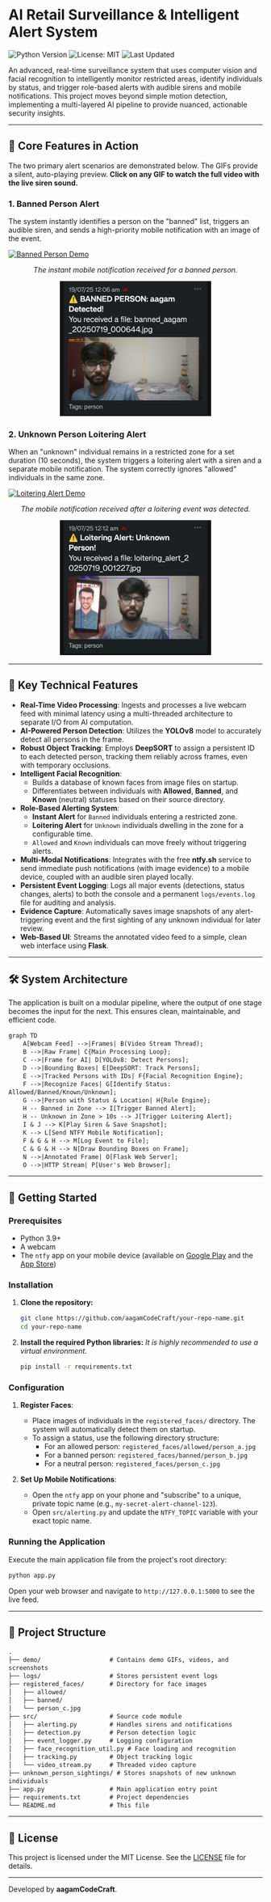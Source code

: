 # AI Retail Surveillance & Intelligent Alert System

![Python Version](https://img.shields.io/badge/Python-3.9+-blue.svg)
![License: MIT](https://img.shields.io/badge/License-MIT-yellow.svg)
![Last Updated](https://img.shields.io/badge/Last%20Updated-2025--07--18-brightgreen)

An advanced, real-time surveillance system that uses computer vision and facial recognition to intelligently monitor restricted areas, identify individuals by status, and trigger role-based alerts with audible sirens and mobile notifications. This project moves beyond simple motion detection, implementing a multi-layered AI pipeline to provide nuanced, actionable security insights.

---

## 🚀 Core Features in Action

The two primary alert scenarios are demonstrated below. The GIFs provide a silent, auto-playing preview. **Click on any GIF to watch the full video with the live siren sound.**

### 1. Banned Person Alert
The system instantly identifies a person on the "banned" list, triggers an audible siren, and sends a high-priority mobile notification with an image of the event.

[![Banned Person Demo](demo/banned-person-demo.gif)](demo/banned-person-demo.mp4)

*<p align="center">The instant mobile notification received for a banned person.</p>*
<p align="center">
  <img src="demo/ntfy-banned-alert.png" width="300" />
</p>

### 2. Unknown Person Loitering Alert
When an "unknown" individual remains in a restricted zone for a set duration (10 seconds), the system triggers a loitering alert with a siren and a separate mobile notification. The system correctly ignores "allowed" individuals in the same zone.

[![Loitering Alert Demo](demo/loitering-alert-demo.gif)](demo/loitering-alert-demo.mp4)

*<p align="center">The mobile notification received after a loitering event was detected.</p>*
<p align="center">
  <img src="demo/ntfy-loitering-alert.png" width="300" />
</p>

---

## 🌟 Key Technical Features

*   **Real-Time Video Processing**: Ingests and processes a live webcam feed with minimal latency using a multi-threaded architecture to separate I/O from AI computation.
*   **AI-Powered Person Detection**: Utilizes the **YOLOv8** model to accurately detect all persons in the frame.
*   **Robust Object Tracking**: Employs **DeepSORT** to assign a persistent ID to each detected person, tracking them reliably across frames, even with temporary occlusions.
*   **Intelligent Facial Recognition**:
    *   Builds a database of known faces from image files on startup.
    *   Differentiates between individuals with **Allowed**, **Banned**, and **Known** (neutral) statuses based on their source directory.
*   **Role-Based Alerting System**:
    *   **Instant Alert** for `Banned` individuals entering a restricted zone.
    *   **Loitering Alert** for `Unknown` individuals dwelling in the zone for a configurable time.
    *   `Allowed` and `Known` individuals can move freely without triggering alerts.
*   **Multi-Modal Notifications**: Integrates with the free **ntfy.sh** service to send immediate push notifications (with image evidence) to a mobile device, coupled with an audible siren played locally.
*   **Persistent Event Logging**: Logs all major events (detections, status changes, alerts) to both the console and a permanent `logs/events.log` file for auditing and analysis.
*   **Evidence Capture**: Automatically saves image snapshots of any alert-triggering event and the first sighting of any unknown individual for later review.
*   **Web-Based UI**: Streams the annotated video feed to a simple, clean web interface using **Flask**.

---

## 🛠️ System Architecture

The application is built on a modular pipeline, where the output of one stage becomes the input for the next. This ensures clean, maintainable, and efficient code.

```mermaid
graph TD
    A[Webcam Feed] -->|Frames| B(Video Stream Thread);
    B -->|Raw Frame| C{Main Processing Loop};
    C -->|Frame for AI| D[YOLOv8: Detect Persons];
    D -->|Bounding Boxes| E[DeepSORT: Track Persons];
    E -->|Tracked Persons with IDs| F{Facial Recognition Engine};
    F -->|Recognize Faces| G[Identify Status: Allowed/Banned/Known/Unknown];
    G -->|Person with Status & Location| H{Rule Engine};
    H -- Banned in Zone --> I[Trigger Banned Alert];
    H -- Unknown in Zone > 10s --> J[Trigger Loitering Alert];
    I & J --> K[Play Siren & Save Snapshot];
    K --> L[Send NTFY Mobile Notification];
    F & G & H --> M[Log Event to File];
    C & G & H --> N[Draw Bounding Boxes on Frame];
    N -->|Annotated Frame| O[Flask Web Server];
    O -->|HTTP Stream| P[User's Web Browser];
```

---

## 🚀 Getting Started

### Prerequisites

*   Python 3.9+
*   A webcam
*   The `ntfy` app on your mobile device (available on [Google Play](https://play.google.com/store/apps/details?id=io.heckel.ntfy) and the [App Store](https://apps.apple.com/us/app/ntfy/id1625396347))

### Installation

1.  **Clone the repository:**
    ```bash
    git clone https://github.com/aagamCodeCraft/your-repo-name.git
    cd your-repo-name
    ```

2.  **Install the required Python libraries:**
    *It is highly recommended to use a virtual environment.*
    ```bash
    pip install -r requirements.txt
    ```

### Configuration

1.  **Register Faces**:
    *   Place images of individuals in the `registered_faces/` directory. The system will automatically detect them on startup.
    *   To assign a status, use the following directory structure:
        *   For an allowed person: `registered_faces/allowed/person_a.jpg`
        *   For a banned person: `registered_faces/banned/person_b.jpg`
        *   For a neutral person: `registered_faces/person_c.jpg`

2.  **Set Up Mobile Notifications**:
    *   Open the `ntfy` app on your phone and "subscribe" to a unique, private topic name (e.g., `my-secret-alert-channel-123`).
    *   Open `src/alerting.py` and update the `NTFY_TOPIC` variable with your exact topic name.

### Running the Application

Execute the main application file from the project's root directory:
```bash
python app.py
```
Open your web browser and navigate to `http://127.0.0.1:5000` to see the live feed.

---

## 📂 Project Structure
```
.
├── demo/                   # Contains demo GIFs, videos, and screenshots
├── logs/                   # Stores persistent event logs
├── registered_faces/       # Directory for face images
│   ├── allowed/
│   ├── banned/
│   └── person_c.jpg
├── src/                    # Source code module
│   ├── alerting.py         # Handles sirens and notifications
│   ├── detection.py        # Person detection logic
│   ├── event_logger.py     # Logging configuration
│   ├── face_recognition_util.py # Face loading and recognition
│   ├── tracking.py         # Object tracking logic
│   └── video_stream.py     # Threaded video capture
├── unknown_person_sightings/ # Stores snapshots of new unknown individuals
├── app.py                  # Main application entry point
├── requirements.txt        # Project dependencies
└── README.md               # This file
```

---

## 📄 License

This project is licensed under the MIT License. See the [LICENSE](LICENSE) file for details.

---

Developed by **aagamCodeCraft**.